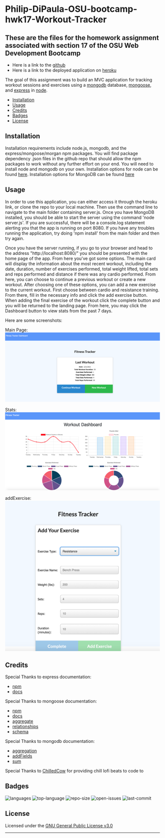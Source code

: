 # Philip-DiPaula-OSU-bootcamp-hwk17-Workout-Tracker

## These are the files for the homework assignment associated with section 17 of the OSU Web Development Bootcamp

* Here is a link to the [github](https://github.com/pjdip/Philip-DiPaula-OSU-bootcamp-hwk14-Workout-Tracker)
* Here is a link to the deployed application on [heroku](https://whispering-plains-28317.herokuapp.com/)

The goal of this assignment was to build an MVC application for tracking workout sessions and exercises using a [mongodb](https://www.mongodb.com/) database, [mongoose](https://www.npmjs.com/package/mongoose), and [express](https://www.npmjs.com/package/express) in [node](https://nodejs.org/en/download/).

* [Installation](#installation)
* [Usage](#usage)
* [Credits](#credits)
* [Badges](#badges)
* [License](#license)

## Installation

Installation requirements include node.js, mongodb, and the express/mongoose/morgan npm packages.
You will find package dependency .json files in the github repo that should allow the npm packages to work without any further effort on your end. You will need to install node and mongodb on your own. Installation options for node can be found [here](https://nodejs.org/en/download/). Installation options for MongoDB can be found [here](https://docs.mongodb.com/manual/installation/)

## Usage 

In order to use this application, you can either access it through the heroku link, or clone the repo to your local machine. Then use the command line to navigate to the main folder containing server.js. Once you have MongoDB installed, you should be able to start the server using the command 'node server.js'. If you are successful, there will be a console.log statement alerting you that the app is running on port 8080. If you have any troubles running the application, try doing 'npm install' from the main folder and then try again.

Once you have the server running, if you go to your browser and head to the address "http://localhost:8080/" you should be presented with the home page of the app. From here you've got some options. The main card will display the information about the most recent workout, including the date, duration, number of exercises performed, total weight lifted, total sets and reps performed and distance if there was any cardio performed. From here, you can choose to continue a previous workout or create a new workout. After choosing one of these options, you can add a new exercise to the current workout. First choose between cardio and resistance training. From there, fill in the necessary info and click the add exercise button. When adding the final exercise of the workout click the complete button and you will be returned to the landing page. From here, you may click the Dashboard button to view stats from the past 7 days.

Here are some screenshots:

Main Page: ![landing](./public/images/main.png)


Stats: ![stats](./public/images/stats.png)


addExercise: ![add](./public/images/add.png)



## Credits

Special Thanks to express documentation:
* [npm](https://www.npmjs.com/package/express)
* [docs](https://expressjs.com/en/guide/routing.html)

Special Thanks to mongoose documentation:
* [npm](https://www.npmjs.com/package/mongoose)
* [docs](https://mongoosejs.com/docs/api.html)
* [aggregate](https://mongoosejs.com/docs/api.html#aggregate_Aggregate)
* [relationships](https://bezkoder.com/mongoose-one-to-many-relationship/)
* [schema](https://arunrajeevan.medium.com/mongodb-schema-using-mongoose-19aeffdf772f)

Special Thanks to mongodb documentation:
* [aggregation](https://docs.mongodb.com/manual/meta/aggregation-quick-reference/#aggregation-expressions)
* [addFields](https://docs.mongodb.com/manual/reference/operator/aggregation/addFields/)
* [sum](https://docs.mongodb.com/manual/reference/operator/aggregation/sum)

Special Thanks to [ChilledCow](https://www.youtube.com/channel/UCSJ4gkVC6NrvII8umztf0Ow) for providing chill lofi beats to code to

## Badges

![languages](https://img.shields.io/github/languages/count/pjdip/Philip-DiPaula-OSU-bootcamp-hwk14-Workout-Tracker)
![top-language](https://img.shields.io/github/languages/top/pjdip/Philip-DiPaula-OSU-bootcamp-hwk14-Workout-Tracker)
![repo-size](https://img.shields.io/github/repo-size/pjdip/Philip-DiPaula-OSU-bootcamp-hwk14-Workout-Tracker)
![open-issues](https://img.shields.io/github/issues-raw/pjdip/Philip-DiPaula-OSU-bootcamp-hwk14-Workout-Tracker)
![last-commit](https://img.shields.io/github/last-commit/pjdip/Philip-DiPaula-OSU-bootcamp-hwk14-Workout-Tracker)

## License

Licensed under the [GNU General Public License v3.0](https://choosealicense.com/licenses/gpl-3.0/)

---